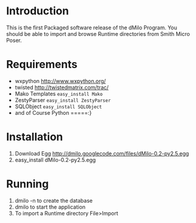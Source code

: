 # Introduction #
This is the first Packaged software release of the dMilo Program.
You should be able to import and browse Runtime directories from Smith Micro Poser.

# Requirements #
  * wxpython http://www.wxpython.org/
  * twisted http://twistedmatrix.com/trac/
  * Mako Templates `easy_install Mako`
  * ZestyParser `easy_install ZestyParser`
  * SQLObject `easy_install SQLObject`
  * and of Course Python =====:}



# Installation #
  1. Download Egg http://dmilo.googlecode.com/files/dMilo-0.2-py2.5.egg
  1. easy\_install dMilo-0.2-py2.5.egg

# Running #
  1. dmilo -n to create the database
  1. dmilo to start the application
  1. To import a Runtime directory File>Import